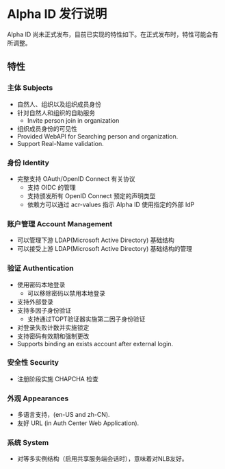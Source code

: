 # Alpha ID 发行说明

Alpha ID 尚未正式发布，目前已实现的特性如下。在正式发布时，特性可能会有所调整。

## 特性

### 主体 Subjects

* 自然人、组织以及组织成员身份
* 针对自然人和组织的自助服务
  * Invite person join in organization
* 组织成员身份的可见性
* Provided WebAPI for Searching person and organization.
* Support Real-Name validation.

### 身份 Identity

* 完整支持 OAuth/OpenID Connect 有关协议
  * 支持 OIDC 的管理
  * 支持颁发所有 OpenID Connect 预定的声明类型
  * 依赖方可以通过 acr-values 指示 Alpha ID 使用指定的外部 IdP

### 账户管理 Account Management

* 可以管理下游 LDAP(Microsoft Active Directory) 基础结构
* 可以接受上游 LDAP(Microsoft Active Directory) 基础结构的管理

### 验证 Authentication

* 使用密码本地登录
  * 可以移除密码以禁用本地登录
* 支持外部登录
* 支持多因子身份验证
  * 支持通过TOPT验证器实施第二因子身份验证
* 对登录失败计数并实施锁定
* 支持密码有效期和强制更改
* Supports binding an exists account after external login.

### 安全性 Security

* 注册阶段实施 CHAPCHA 检查

### 外观 Appearances

* 多语言支持，(en-US and zh-CN).
* 友好 URL (in Auth Center Web Application).

### 系统 System

* 对等多实例结构（启用共享服务端会话时），意味着对NLB友好。